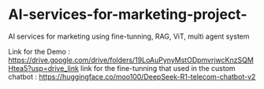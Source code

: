 # AI-services-for-marketing-project-
AI services for marketing using fine-tunning, RAG, ViT, multi agent system


Link for the Demo : https://drive.google.com/drive/folders/19LoAuPynyMstODpmvrjwcKnzSQMHtea5?usp=drive_link
link for the fine-tunning that used in the custom chatbot : https://huggingface.co/moo100/DeepSeek-R1-telecom-chatbot-v2
